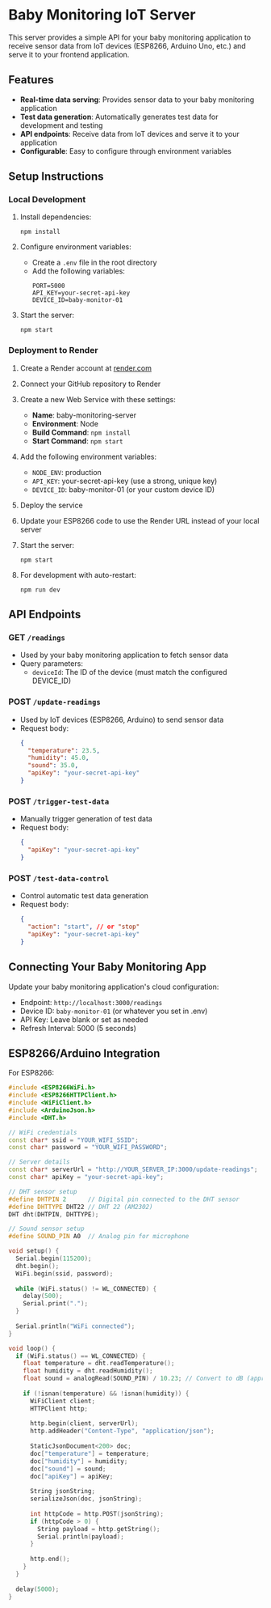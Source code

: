 # Baby Monitoring IoT Server

This server provides a simple API for your baby monitoring application to receive sensor data from IoT devices (ESP8266, Arduino Uno, etc.) and serve it to your frontend application.

## Features

- **Real-time data serving**: Provides sensor data to your baby monitoring application
- **Test data generation**: Automatically generates test data for development and testing
- **API endpoints**: Receive data from IoT devices and serve it to your application
- **Configurable**: Easy to configure through environment variables

## Setup Instructions

### Local Development

1. Install dependencies:
   ```
   npm install
   ```

2. Configure environment variables:
   - Create a `.env` file in the root directory
   - Add the following variables:
     ```
     PORT=5000
     API_KEY=your-secret-api-key
     DEVICE_ID=baby-monitor-01
     ```

3. Start the server:
   ```
   npm start
   ```
   
### Deployment to Render

1. Create a Render account at [render.com](https://render.com)

2. Connect your GitHub repository to Render

3. Create a new Web Service with these settings:
   - **Name**: baby-monitoring-server
   - **Environment**: Node
   - **Build Command**: `npm install`
   - **Start Command**: `npm start`

4. Add the following environment variables:
   - `NODE_ENV`: production
   - `API_KEY`: your-secret-api-key (use a strong, unique key)
   - `DEVICE_ID`: baby-monitor-01 (or your custom device ID)

5. Deploy the service

6. Update your ESP8266 code to use the Render URL instead of your local server

3. Start the server:
   ```
   npm start
   ```

4. For development with auto-restart:
   ```
   npm run dev
   ```

## API Endpoints

### GET `/readings`
- Used by your baby monitoring application to fetch sensor data
- Query parameters:
  - `deviceId`: The ID of the device (must match the configured DEVICE_ID)

### POST `/update-readings`
- Used by IoT devices (ESP8266, Arduino) to send sensor data
- Request body:
  ```json
  {
    "temperature": 23.5,
    "humidity": 45.0,
    "sound": 35.0,
    "apiKey": "your-secret-api-key"
  }
  ```

### POST `/trigger-test-data`
- Manually trigger generation of test data
- Request body:
  ```json
  {
    "apiKey": "your-secret-api-key"
  }
  ```

### POST `/test-data-control`
- Control automatic test data generation
- Request body:
  ```json
  {
    "action": "start", // or "stop"
    "apiKey": "your-secret-api-key"
  }
  ```

## Connecting Your Baby Monitoring App

Update your baby monitoring application's cloud configuration:
- Endpoint: `http://localhost:3000/readings`
- Device ID: `baby-monitor-01` (or whatever you set in .env)
- API Key: Leave blank or set as needed
- Refresh Interval: 5000 (5 seconds)

## ESP8266/Arduino Integration

For ESP8266:
```cpp
#include <ESP8266WiFi.h>
#include <ESP8266HTTPClient.h>
#include <WiFiClient.h>
#include <ArduinoJson.h>
#include <DHT.h>

// WiFi credentials
const char* ssid = "YOUR_WIFI_SSID";
const char* password = "YOUR_WIFI_PASSWORD";

// Server details
const char* serverUrl = "http://YOUR_SERVER_IP:3000/update-readings";
const char* apiKey = "your-secret-api-key";

// DHT sensor setup
#define DHTPIN 2      // Digital pin connected to the DHT sensor
#define DHTTYPE DHT22 // DHT 22 (AM2302)
DHT dht(DHTPIN, DHTTYPE);

// Sound sensor setup
#define SOUND_PIN A0  // Analog pin for microphone

void setup() {
  Serial.begin(115200);
  dht.begin();
  WiFi.begin(ssid, password);
  
  while (WiFi.status() != WL_CONNECTED) {
    delay(500);
    Serial.print(".");
  }
  
  Serial.println("WiFi connected");
}

void loop() {
  if (WiFi.status() == WL_CONNECTED) {
    float temperature = dht.readTemperature();
    float humidity = dht.readHumidity();
    float sound = analogRead(SOUND_PIN) / 10.23; // Convert to dB (approx)
    
    if (!isnan(temperature) && !isnan(humidity)) {
      WiFiClient client;
      HTTPClient http;
      
      http.begin(client, serverUrl);
      http.addHeader("Content-Type", "application/json");
      
      StaticJsonDocument<200> doc;
      doc["temperature"] = temperature;
      doc["humidity"] = humidity;
      doc["sound"] = sound;
      doc["apiKey"] = apiKey;
      
      String jsonString;
      serializeJson(doc, jsonString);
      
      int httpCode = http.POST(jsonString);
      if (httpCode > 0) {
        String payload = http.getString();
        Serial.println(payload);
      }
      
      http.end();
    }
  }
  
  delay(5000);
}
```
